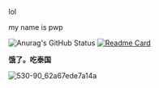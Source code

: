 lol

my name is pwp

![Anurag's GitHub Status](https://github-readme-stats.vercel.app/api?username=pwp114514&show_icons=true&theme=dark)
[![Readme Card](https://github-readme-stats.vercel.app/api/pin/?username=pwp114514&repo=Fear-2-Fear-engine)](https://github.com/pwp114514/Fear-2-Fear-engine)

______饿了。吃泰国______

![530-90_62a67ede7a14a](https://t7.baidu.com/it/u=1060220057,2676986702&fm=3035&app=3035&size=r3,2&q=75&n=0&g=4n&f=JPEG&fmt=auto&maxorilen2heic=2000000?s=D20006AC44C3ECE30EBEFC610300F068)
